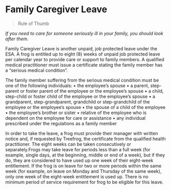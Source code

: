 # Family Caregiver Leave

> Rule of Thumb

*If you need to care for someone seriously ill in your family, you should look after them.*

Family Caregiver Leave is another unpaid, job protected leave under the ESA. A frog is entitled up to eight (8) weeks of unpaid job protected leave per calendar year to provide care or support to family members. A qualified medical practitioner must issue a certificate stating the family member has a “serious medical condition”.

The family member suffering from the serious medical condition must be one of the following individuals:
•	the employee’s spouse
•	a parent, step-parent or foster parent of the employee or the employee’s spouse
•	a child, step-child or foster child of the employee or the employee’s spouse
•	a grandparent, step-grandparent, grandchild or step-grandchild of the employee or the employee’s spouse
•	the spouse of a child of the employee
•	the employee’s brother or sister
•	relative of the employee who is dependent on the employee for care or assistance
•	any individual prescribed under the regulations as a family member

In order to take the leave, a frog must provide their manager with written notice and, if requested by Treefrog, the certificate from the qualified health practitioner. The eight weeks can be taken consecutively or separately.Frogs may take leave for periods less than a full week (for example, single days, at the beginning, middle or end of a week), but if they do, they are considered to have used up one week of their eight-week entitlement. If the frog is on leave for two or more periods within the same week (for example, on leave on Monday and Thursday of the same week), only one week of the eight-week entitlement is used up. There is no minimum period of service requirement for frog to be eligible for this leave.
